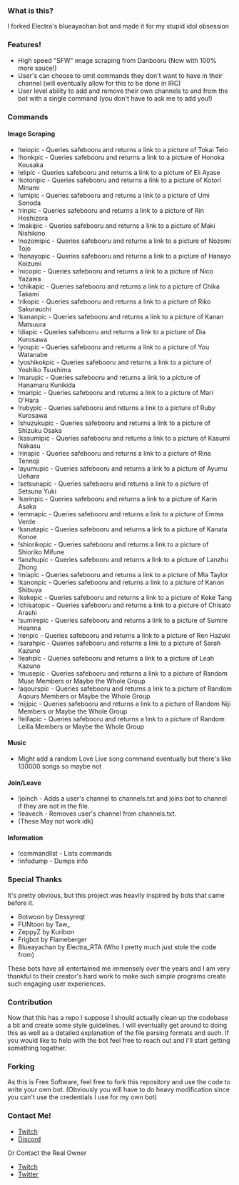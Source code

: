 ### What is this?
I forked Electra's blueayachan bot and made it for my stupid idol obsession

### Features!
* High speed "SFW" image scraping from Danbooru (Now with 100% more sauce!)
* User's can choose to omit commands they don't want to have in their channel (will eventually allow for this to be done in IRC)
* User level ability to add and remove their own channels to and from the bot with a single command (you don't have to ask me to add you!)

### Commands
#### Image Scraping
* !teiopic -  Queries safebooru and returns a link to a picture of Tokai Teio
* !honkpic - Queries safebooru and returns a link to a picture of Honoka Kousaka
* !elipic - Queries safebooru and returns a link to a picture of Eli Ayase
* !kotoripic - Queries safebooru and returns a link to a picture of Kotori Minami
* !umipic - Queries safebooru and returns a link to a picture of Umi Sonoda
* !rinpic - Queries safebooru and returns a link to a picture of Rin Hoshizora
* !makipic - Queries safebooru and returns a link to a picture of Maki Nishikino
* !nozomipic - Queries safebooru and returns a link to a picture of Nozomi Tojo
* !hanayopic - Queries safebooru and returns a link to a picture of Hanayo Koizumi
* !nicopic - Queries safebooru and returns a link to a picture of Nico Yazawa
* !chikapic - Queries safebooru and returns a link to a picture of Chika Takami
* !rikopic - Queries safebooru and returns a link to a picture of Riko Sakurauchi
* !kananpic - Queries safebooru and returns a link to a picture of Kanan Matsuura
* !diapic - Queries safebooru and returns a link to a picture of Dia Kurosawa
* !youpic - Queries safebooru and returns a link to a picture of You Watanabe
* !yoshikokpic - Queries safebooru and returns a link to a picture of Yoshiko Tsushima
* !marupic - Queries safebooru and returns a link to a picture of Hanamaru Kunikida
* !maripic - Queries safebooru and returns a link to a picture of Mari O'Hara
* !rubypic - Queries safebooru and returns a link to a picture of Ruby Kurosawa
* !shuzukupic - Queries safebooru and returns a link to a picture of Shizuku Osaka
* !kasumipic - Queries safebooru and returns a link to a picture of Kasumi Nakasu
* !rinapic - Queries safebooru and returns a link to a picture of Rina Tennoji
* !ayumupic - Queries safebooru and returns a link to a picture of Ayumu Uehara
* !setsunapic - Queries safebooru and returns a link to a picture of Setsuna Yuki
* !karinpic - Queries safebooru and returns a link to a picture of Karin Asaka
* !emmapic - Queries safebooru and returns a link to a picture of Emma Verde
* !kanatapic - Queries safebooru and returns a link to a picture of Kanata Konoe
* !shiorikopic - Queries safebooru and returns a link to a picture of Shioriko Mifune
* !lanzhupic - Queries safebooru and returns a link to a picture of Lanzhu Zhong
* !miapic - Queries safebooru and returns a link to a picture of Mia Taylor
* !kanonpic - Queries safebooru and returns a link to a picture of Kanon Shibuya
* !kekepic - Queries safebooru and returns a link to a picture of Keke Tang
* !chisatopic - Queries safebooru and returns a link to a picture of Chisato Arashi
* !sumirepic - Queries safebooru and returns a link to a picture of Sumire Heanna
* !renpic - Queries safebooru and returns a link to a picture of Ren Hazuki
* !sarahpic - Queries safebooru and returns a link to a picture of Sarah Kazuno
* !leahpic - Queries safebooru and returns a link to a picture of Leah Kazuno
* !musepic - Queries safebooru and returns a link to a picture of Random Muse Members or Maybe the Whole Group
* !aqourspic - Queries safebooru and returns a link to a picture of Random Aqours Members or Maybe the Whole Group
* !nijipic - Queries safebooru and returns a link to a picture of Random Niji Members or Maybe the Whole Group
* !leillapic - Queries safebooru and returns a link to a picture of Random Leilla Members or Maybe the Whole Group
#### Music
* Might add a random Love Live song command eventually but there's like 130000 songs so maybe not
#### Join/Leave
* !joinch - Adds a user's channel to channels.txt and joins bot to channel if they are not in the file.
* !leavech - Removes user's channel from channels.txt.
* (These May not work idk)
#### Information
* !commandlist - Lists commands
* !infodump - Dumps info

### Special Thanks
It's pretty obvious, but this project was heavily inspired by bots that came before it.
* Botwoon by Dessyreqt
* FUNtoon by Taw_
* ZeppyZ by Kuribon
* Frigbot by Flameberger
* Blueayachan by Electra_RTA (Who I pretty much just stole the code from)

These bots have all entertained me immensely over the years and I am very thankful to their creator's hard work to make such simple programs create such engaging user experiences.

### Contribution
Now that this has a repo I suppose I should actually clean up the codebase a bit and create some style guidelines. I will eventually get around to doing this as well as a detailed explanation of the file parsing formats and such. If you would like to help with the bot feel free to reach out and I'll start getting something together.

### Forking
As this is Free Software, feel free to fork this repository and use the code to write your own bot. (Obviously you will have to do heavy modification since you can't use the credentials I use for my own bot)

### Contact Me!
* [Twitch](https://www.twitch.tv/ProPiece_)
* [Discord](ProPiece#8507)

Or Contact the Real Owner
* [Twitch](https://www.twitch.tv/electra_RTA)
* [Twitter](https://twitter.com/electra_RTA)
  
